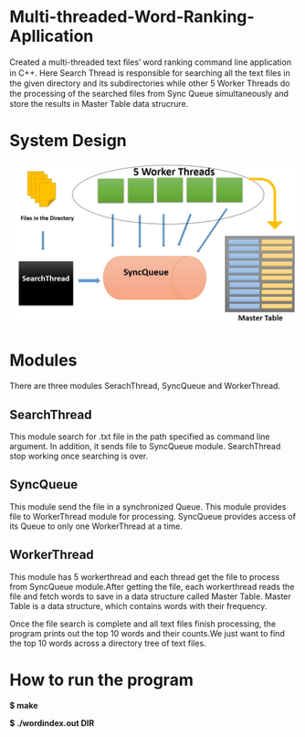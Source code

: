 # Multi-threaded-Word-Ranking-Apllication
Created a multi-threaded text ﬁles’ word ranking command line application in C++. Here Search Thread is responsible for searching all the text
ﬁles in the given directory and its subdirectories while other 5 Worker Threads do the processing of the searched ﬁles from Sync Queue simultaneously and store the results in Master Table data strucrure.


<h1> System Design </h1>


![Methodology](/Image/first1.PNG)

# Modules

There are three modules SerachThread, SyncQueue and WorkerThread.

## SearchThread

This module search for .txt file in the path specified as command line argument. In addition, it sends file to SyncQueue module. SearchThread stop working once searching is over.

## SyncQueue

This module send the file in a synchronized Queue. This module provides file to WorkerThread module for processing. SyncQueue provides access of its Queue to only one WorkerThread at a time.

## WorkerThread

This module has  5 workerthread and each thread get the file to process from SyncQueue module.After getting the file, each workerthread reads the file and fetch words to save in a data structure called Master Table. Master Table is a data structure, which contains words with their frequency.

Once the file search is complete and all text files finish processing, the program prints out the top 10 words
and their counts.We just want to find the top 10 words across a directory tree of text files.

# How to run the program

**$ make**

**$ ./wordindex.out DIR**

